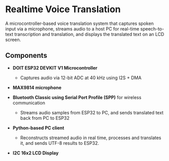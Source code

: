 # Realtime Voice Translation

A microcontroller-based voice translation system that captures spoken input via a microphone, 
streams audio to a host PC for real-time speech-to-text transcription and translation, 
and displays the translated text on an LCD screen. 


## Components
- **DOIT ESP32 DEVKIT V1 Microcontroller**
  - Captures audio via 12-bit ADC at 40 kHz using I2S + DMA
    
- **MAX9814 microphone**
  
- **Bluetooth Classic using Serial Port Profile (SPP)** for wireless communication
  - Streams audio samples from ESP32 to PC, and sends translated text back from PC to ESP32
  
- **Python-based PC client**
  - Reconstructs streamed audio in real time, processes and translates it, and sends UTF-8 results to ESP32.

- **I2C 16x2 LCD Display**

